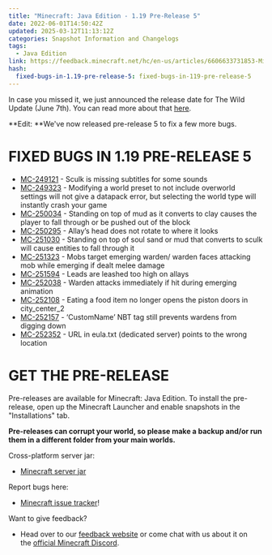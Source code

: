 ```yaml
---
title: "Minecraft: Java Edition - 1.19 Pre-Release 5"
date: 2022-06-01T14:50:42Z
updated: 2025-03-12T11:13:12Z
categories: Snapshot Information and Changelogs
tags:
  - Java Edition
link: https://feedback.minecraft.net/hc/en-us/articles/6606633731853-Minecraft-Java-Edition-1-19-Pre-Release-5
hash:
  fixed-bugs-in-1.19-pre-release-5: fixed-bugs-in-119-pre-release-5
---
```


In case you missed it, we just announced the release date for The Wild Update (June 7th). You can read more about that [here](https://www.minecraft.net/article/the-wild-update-coming).

**Edit: **We've now released pre-release 5 to fix a few more bugs.

# FIXED BUGS IN 1.19 PRE-RELEASE 5

- [MC-249121](https://bugs.mojang.com/browse/MC-249121) - Sculk is missing subtitles for some sounds
- [MC-249323](https://bugs.mojang.com/browse/MC-249323) - Modifying a world preset to not include overworld settings will not give a datapack error, but selecting the world type will instantly crash your game
- [MC-250034](https://bugs.mojang.com/browse/MC-250034) - Standing on top of mud as it converts to clay causes the player to fall through or be pushed out of the block
- [MC-250295](https://bugs.mojang.com/browse/MC-250295) - Allay’s head does not rotate to where it looks
- [MC-251030](https://bugs.mojang.com/browse/MC-251030) - Standing on top of soul sand or mud that converts to sculk will cause entities to fall through it
- [MC-251323](https://bugs.mojang.com/browse/MC-251323) - Mobs target emerging warden/ warden faces attacking mob while emerging if dealt melee damage
- [MC-251594](https://bugs.mojang.com/browse/MC-251594) - Leads are leashed too high on allays
- [MC-252038](https://bugs.mojang.com/browse/MC-252038) - Warden attacks immediately if hit during emerging animation
- [MC-252108](https://bugs.mojang.com/browse/MC-252108) - Eating a food item no longer opens the piston doors in city_center_2
- [MC-252157](https://bugs.mojang.com/browse/MC-252157) - ‘CustomName’ NBT tag still prevents wardens from digging down
- [MC-252352](https://bugs.mojang.com/browse/MC-252352) - URL in eula.txt (dedicated server) points to the wrong location

# GET THE PRE-RELEASE

Pre-releases are available for Minecraft: Java Edition. To install the pre-release, open up the Minecraft Launcher and enable snapshots in the "Installations" tab.

**Pre-releases can corrupt your world, so please make a backup and/or run them in a different folder from your main worlds.**

Cross-platform server jar:

- [Minecraft server jar](https://launcher.mojang.com/v1/objects/1ba1b6389f00fa40a10af047fd7a76a9c68dba72/server.jar)

Report bugs here:

- [Minecraft issue tracker](https://aka.ms/snapshotbugs?ref=blog)!

Want to give feedback?

- Head over to our [feedback website](https://aka.ms/snapshotfeedback) or come chat with us about it on the [official Minecraft Discord](https://discordapp.com/invite/minecraft).
